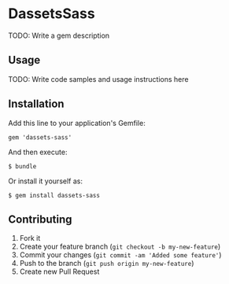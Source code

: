 # DassetsSass

TODO: Write a gem description

## Usage

TODO: Write code samples and usage instructions here

## Installation

Add this line to your application's Gemfile:

    gem 'dassets-sass'

And then execute:

    $ bundle

Or install it yourself as:

    $ gem install dassets-sass

## Contributing

1. Fork it
2. Create your feature branch (`git checkout -b my-new-feature`)
3. Commit your changes (`git commit -am 'Added some feature'`)
4. Push to the branch (`git push origin my-new-feature`)
5. Create new Pull Request

